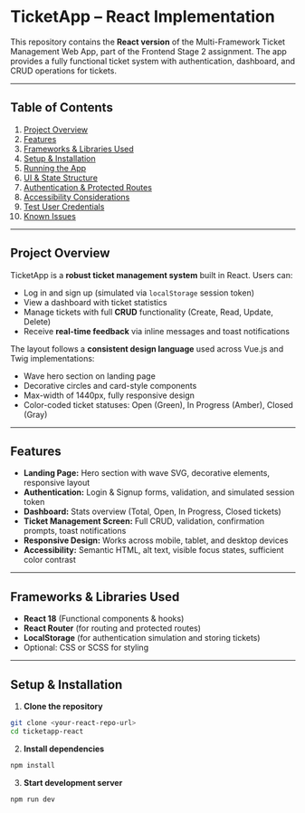 # TicketApp – React Implementation

This repository contains the **React version** of the Multi-Framework Ticket Management Web App, part of the Frontend Stage 2 assignment. The app provides a fully functional ticket system with authentication, dashboard, and CRUD operations for tickets.

---

## Table of Contents

1. [Project Overview](#project-overview)  
2. [Features](#features)  
3. [Frameworks & Libraries Used](#frameworks--libraries-used)  
4. [Setup & Installation](#setup--installation)  
5. [Running the App](#running-the-app)  
6. [UI & State Structure](#ui--state-structure)  
7. [Authentication & Protected Routes](#authentication--protected-routes)  
8. [Accessibility Considerations](#accessibility-considerations)  
9. [Test User Credentials](#test-user-credentials)  
10. [Known Issues](#known-issues)  

---

## Project Overview

TicketApp is a **robust ticket management system** built in React. Users can:

- Log in and sign up (simulated via `localStorage` session token)
- View a dashboard with ticket statistics
- Manage tickets with full **CRUD** functionality (Create, Read, Update, Delete)
- Receive **real-time feedback** via inline messages and toast notifications

The layout follows a **consistent design language** used across Vue.js and Twig implementations:

- Wave hero section on landing page
- Decorative circles and card-style components
- Max-width of 1440px, fully responsive design
- Color-coded ticket statuses: Open (Green), In Progress (Amber), Closed (Gray)

---

## Features

- **Landing Page:** Hero section with wave SVG, decorative elements, responsive layout  
- **Authentication:** Login & Signup forms, validation, and simulated session token  
- **Dashboard:** Stats overview (Total, Open, In Progress, Closed tickets)  
- **Ticket Management Screen:** Full CRUD, validation, confirmation prompts, toast notifications  
- **Responsive Design:** Works across mobile, tablet, and desktop devices  
- **Accessibility:** Semantic HTML, alt text, visible focus states, sufficient color contrast  

---

## Frameworks & Libraries Used

- **React 18** (Functional components & hooks)  
- **React Router** (for routing and protected routes)  
- **LocalStorage** (for authentication simulation and storing tickets)  
- Optional: CSS or SCSS for styling  

---

## Setup & Installation

1. **Clone the repository**  

```bash
git clone <your-react-repo-url>
cd ticketapp-react
```
2. **Install dependencies**  

```bash
npm install
```
3. **Start development server**  

```bash
npm run dev
```